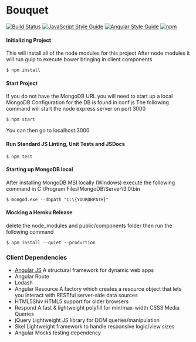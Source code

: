 # Bouquet

[![Build Status](https://travis-ci.org/coryellenberger/bouquet.io.svg?branch=master)](https://travis-ci.org/coryellenberger/bouquet.io)        [![JavaScript Style Guide](https://img.shields.io/badge/code%20style-standard-brightgreen.svg)](http://standardjs.com/)       [![Angular Style Guide](https://img.shields.io/badge/bestpractices-angularjs-brightgreen.svg?style=flat)](https://github.com/johnpapa/angular-styleguide/blob/master/a1/README.md) [![npm](https://img.shields.io/npm/v/npm.svg?maxAge=2592000)]()

#### Initializing Project
This will install all of the node modules for this project
After node modules it will run gulp to execute bower bringing in client components
``` 
$ npm install
```

#### Start Project
If you do not have the MongoDB URL you will need to start up a local MongoDB
Configuration for the DB is found in conf.js
The following command will start the node express server on port 3000 
```
$ npm start
```
You can then go to localhost:3000

#### Run Standard JS Linting, Unit Tests and JSDocs
```
$ npm test
```

#### Starting up MongoDB local
After installing MongoDB MSI locally (Windows)
execute the following command in
C:\Program Files\MongoDB\Server\3.0\bin

```
$ mongod.exe --dbpath "C:\{YOURDBPATH}"
```

#### Mocking a Heroku Release
delete the node_modules and public/components folder then run the following command
```
$ npm install --quiet --production
```

### Client Dependencies
- [Angular JS](https://docs.angularjs.org/api) A structural framework for dynamic web apps
- Angular Route
- Lodash
- Angular Resource A factory which creates a resource object that lets you interact with RESTful server-side data sources
- HTML5Shiv HTML5 support for older browsers
- Respond A fast & lightweight polyfill for min/max-width CSS3 Media Queries
- jQuery Lightweight JS library for DOM queries/manipulation
- Skel Lightweight framework to handle responsive logic/view sizes
- Angular Mocks testing dependency